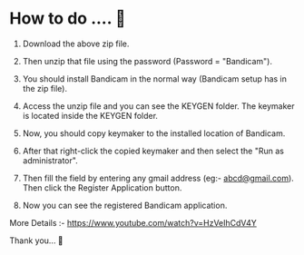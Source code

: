 # How to do .... 🙂

1. Download the above zip file. 

2. Then unzip that file using the password (Password = "Bandicam"). 

3. You should install Bandicam in the normal way (Bandicam setup has in the zip file).  

4. Access the unzip file and you can see the KEYGEN folder. The keymaker is located inside the KEYGEN folder.

5. Now, you should copy keymaker to the installed location of Bandicam. 

6. After that right-click the copied keymaker and then select the "Run as administrator".

7. Then fill the field by entering any gmail address (eg:- abcd@gmail.com). Then click the Register Application button.

8. Now you can see the registered Bandicam application.


More Details :- https://www.youtube.com/watch?v=HzVeIhCdV4Y

 Thank you... 🙂
 
